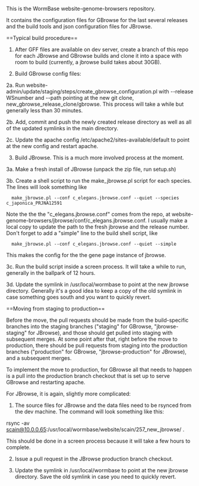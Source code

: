 This is the WormBase website-genome-browsers repository.

It contains the configuration files for GBrowse for the last several releases
and the build tools and json configuration files for JBrowse.

==Typical build procedure==

1. After GFF files are available on dev server, create a branch of this repo
for each JBrowse and GBrowse builds and clone it into a space
with room to build (currently, a jbrowse build takes about 30GB).

2. Build GBrowse config files:

2a. Run website-admin/update/staging/steps/create_gbrowse_configuration.pl 
    with --release WSnumber and --path pointing at the new git clone,
    new_gbrowse_release_clone/gbrowse.  This process will take a while
    but generally less than 30 minutes.

2b. Add, commit and push the newly created release directory as well as all
    of the updated symlinks in the main directory.

2c. Update the apache config /etc/apache2/sites-available/default to point 
    at the new config and restart apache.

3. Build JBrowse.  This is a much more involved process at the moment.

3a. Make a fresh install of JBrowse (unpack the zip file, run setup.sh)

3b. Create a shell script to run the make_jbrowse.pl script for each species.
The lines will look something like

      make_jbrowse.pl --conf c_elegans.jbrowse.conf --quiet --species c_japonica_PRJNA12591

Note the the the "c_elegans.jbrowse.conf" comes from the repo, at
website-genome-browsers/jbrowse/conf/c_elegans.jbrowse.conf. I usually
make a local copy to update the path to the fresh jbrowse and the release
number.  Don't forget to add a "simple" line to the build shell script, like

      make_jbrowse.pl --conf c_elegans.jbrowse.conf --quiet --simple

This makes the config for the the gene page instance of jbrowse.

3c. Run the build script inside a screen process.  It will take a while
    to run, generally in the ballpark of 12 hours.

3d. Update the symlink in /usr/local/wormbase to point at the new jbrowse
    directory.  Generally it's a good idea to keep a copy of the old symlink
    in case something goes south and you want to quickly revert.

==Moving from staging to production==

Before the move, the pull requests should be made from the build-specific
branches into the staging branches ("staging" for GBrowse, "jbrowse-staging"
for JBrowse), and those should get pulled into staging with subsequent merges. 
At some point after that, right before the move to production, there should be
pull requests from staging into the production branches ("production" for
GBrowse, "jbrowse-production" for JBrowse), and a subsequent merges.

To implement the move to production, for GBrowse all that needs to happen
is a pull into the production branch checkout that is set up to serve
GBrowse and restarting apache.

For JBrowse, it is again, slightly more complicated:

1. The source files for JBrowse and the data files need to be rsynced from 
the dev machine.  The command will look something like this:

  rsync -av scain@10.0.0.65:/usr/local/wormbase/website/scain/257_new_jbrowse/ .

This should be done in a screen process because it will take a few hours to
complete.

2. Issue a pull request in the JBrowse production branch checkout.

3. Update the symlink in /usr/local/wormbase to point at the new jbrowse
directory.  Save the old symlink in case you need to quickly revert.

